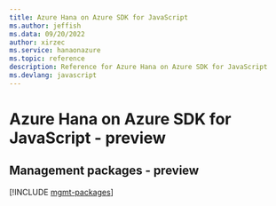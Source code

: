 ```yaml
---
title: Azure Hana on Azure SDK for JavaScript
ms.author: jeffish
ms.data: 09/20/2022
author: xirzec
ms.service: hanaonazure
ms.topic: reference
description: Reference for Azure Hana on Azure SDK for JavaScript
ms.devlang: javascript
---
```

# Azure Hana on Azure SDK for JavaScript - preview

## Management packages - preview
[!INCLUDE [mgmt-packages](hana-on-azure-mgmt-index.md)]